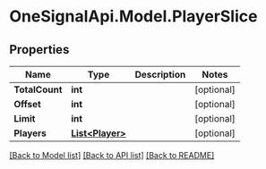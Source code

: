 # OneSignalApi.Model.PlayerSlice

## Properties

Name | Type | Description | Notes
------------ | ------------- | ------------- | -------------
**TotalCount** | **int** |  | [optional] 
**Offset** | **int** |  | [optional] 
**Limit** | **int** |  | [optional] 
**Players** | [**List&lt;Player&gt;**](Player.md) |  | [optional] 

[[Back to Model list]](../README.md#documentation-for-models) [[Back to API list]](../README.md#documentation-for-api-endpoints) [[Back to README]](../README.md)

